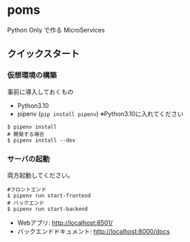 # poms

Python Only で作る MicroServices

## クイックスタート

### 仮想環境の構築

事前に導入しておくもの

- Python3.10
- pipenv (`pip install pipenv`) ※Python3.10に入れてください

```shell
$ pipenv install
# 開発する場合
$ pipenv install --dev
```

### サーバの起動

両方起動してください。

```shell
#フロントエンド
$ pipenv run start-frontend
# バックエンド
$ pipenv run start-backend
```

- Webアプリ: <http://localhost:8501/>
- バックエンドドキュメント: <http://localhost:8000/docs>
